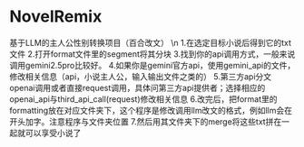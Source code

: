 # NovelRemix
基于LLM的主人公性别转换项目（百合改文） \n
1.在选定目标小说后得到它的txt文件
2.打开format文件里的segment将其分块
3.找到你的api调用方式，一般来说调用gemini2.5pro比较好。
4.如果你是gemini官方api，使用gemini_api的文件，修改相关信息（api，小说主人公，输入输出文件之类的）
5.第三方api分文openai调用或者直接request调用，具体问第三方api提供者；选择相应的openai_api与third_api_call(request)修改相关信息
6.改完后，把format里的formatting放在对应文件夹下，这个程序是修改调用llm改文的格式，例如llm会在开头加字。注意程序与文件夹位置
7.然后用其文件夹下的merge将这些txt拼在一起就可以享受小说了
